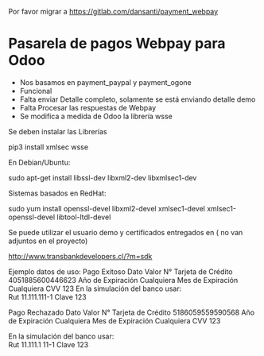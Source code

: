 Por favor migrar a https://gitlab.com/dansanti/payment_webpay
# Pasarela de pagos Webpay para Odoo

- Nos basamos en payment_paypal y payment_ogone
- Funcional
- Falta enviar Detalle completo, solamente se está enviando detalle demo
- Falta Procesar las respuestas de Webpay
- Se modifica a medida de Odoo la librería wsse

Se deben instalar las Librerías

pip3 install xmlsec wsse

 En Debian/Ubuntu:

sudo apt-get install libssl-dev libxml2-dev libxmlsec1-dev

 Sistemas basados en RedHat:

sudo yum install openssl-devel libxml2-devel xmlsec1-devel xmlsec1-openssl-devel libtool-ltdl-devel

Se puede utilizar el usuario demo y certificados entregados en ( no van adjuntos en el proyecto)

http://www.transbankdevelopers.cl/?m=sdk

Ejemplo datos de uso:
Pago Exitoso
Dato 	                    Valor
N° Tarjeta de Crédito 	  4051885600446623
Año de Expiración 	      Cualquiera
Mes de Expiración 	      Cualquiera
CVV 	                    123
En la simulación del banco usar: 	
Rut 	                    11.111.111-1
Clave 	                  123

Pago Rechazado
Dato 	                    Valor
N° Tarjeta de Crédito 	  5186059559590568
Año de Expiración 	      Cualquiera
Mes de Expiración 	      Cualquiera
CVV 	                    123

En la simulación del banco usar: 	
Rut 	11.111.1
11-1
Clave 	123
